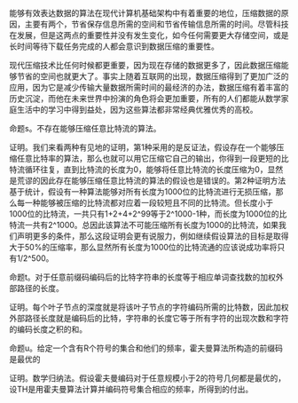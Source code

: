 能够有效表达数据的算法在现代计算机基础架构中有着重要的地位，压缩数据的原因，主要有两个，节省保存信息所需的空间和节省传输信息所需的时间。尽管科技在发展，但是这两点的重要性并没有发生变化，如今任何需要更大存储空间，或是长时间等待下载任务完成的人都会意识到数据压缩的重要性。

现代压缩技术比任何时候都更重要，因为现在存储的数据更多了，因此数据压缩能够节省的空间也就更大了。事实上随着互联网的出现，数据压缩得到了更加广泛的应用，因为它是减少传输大量数据所需时间的最经济的办法，数据压缩有着丰富的历史沉淀，而他在未来世界中扮演的角色将会更加重要，所有的人们都能从数学家庭生活中的学习中得到益处，因为这些算法都非常经典优雅优秀的高校。

命题s。不存在能够压缩任意比特流的算法。

证明。我们来看两种有见地的证明，第1种采用的是反证法，假设存在一个能够压缩任意比特率的算法，那么也就可以用它压缩它自己的输出，你得到一段更短的比特流循环往复，直到比特流的长度为0，能够将任意比特流的长度压缩为0，显然是荒谬的因此存在能够压缩任意比特流的算法的假设也是错误的。第2种证明方法基于统计，假设有一种算法能够对所有长度为1000位的比特流进行无损压缩，那么每一种能够被压缩的比特流都对应着一段较短且不同的比特流。但长度小于1000位的比特流，一共只有1+2+4+2^99等于2^1000-1种，而长度为1000位的比特流一共有2^1000。总因此该算法不可能压缩所有长度为1000的比特流，如果我们声明更多的条件，那么这段证明会更有说服力，例如继续假设算法的目标是取得大于50%的压缩率，那么显然所有长度为1000位的比特流通的应该说成功率将只有1/2^500。

命题t。对于任意前缀码编码后的比特字符串的长度等于相应单词查找数的加权外部路径的长度。

证明。每个叶子节点的深度就是将该叶子节点的字符编码所需的比特数，因此加权外部路径长度就是编码后的比特，字符串的长度它等于所有字符的出现次数和字符的编码长度之积的和。

命题u。给定一个含有R个符号的集合和他们的频率，霍夫曼算法所构造的前缀码是最优的

证明。数学归纳法。假设霍夫曼编码对于任意规模小于2的符号几何都是最优的，设TH是用霍夫曼算法计算并编码符号集合相应的频率，所得到的付出。